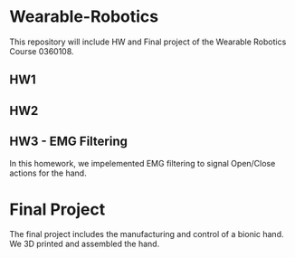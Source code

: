 # Wearable-Robotics
This repository will include HW and Final project of the Wearable Robotics Course 0360108.

## HW1


## HW2


## HW3 - EMG Filtering
In this homework, we impelemented EMG filtering to signal Open/Close actions for the hand. 

# Final Project
The final project includes the manufacturing and control of a bionic hand. We 3D printed and assembled the hand.
